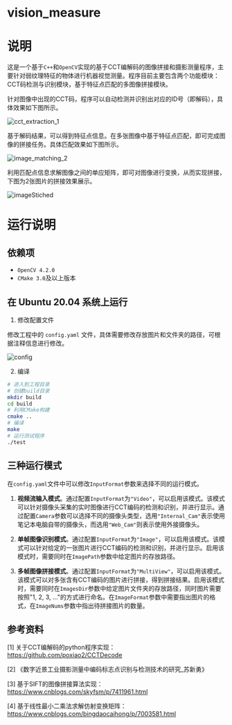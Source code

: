 # vision_measure

# 说明

这是一个基于`C++`和`OpenCV`实现的基于CCT编解码的图像拼接和摄影测量程序，主要针对弱纹理特征的物体进行机器视觉测量。程序目前主要包含两个功能模块：CCT码检测与识别模块，基于特征点匹配的多图像拼接模块。

针对图像中出现的CCT码，程序可以自动检测并识别出对应的ID号（即解码），具体效果如下图所示。

![cct_extraction_1](https://github.com/JC-Yu/vision_measure/tree/main/resources/demo/cct_extraction_1.jpg)

基于解码结果，可以得到特征点信息。在多张图像中基于特征点匹配，即可完成图像的拼接任务。具体匹配效果如下图所示。

![image_matching_2](https://github.com/JC-Yu/vision_measure/tree/main/resources/demo/image_matching_2.jpg)

利用匹配点信息求解图像之间的单应矩阵，即可对图像进行变换，从而实现拼接，下图为2张图片的拼接效果展示。

![imageStiched](https://github.com/JC-Yu/vision_measure/tree/main/resources/demo/imageStiched.jpg)

# 运行说明

## 依赖项

* `OpenCV 4.2.0`
* `CMake 3.0`及以上版本

## 在 Ubuntu 20.04 系统上运行

1. 修改配置文件

修改工程中的 `config.yaml` 文件，具体需要修改存放图片和文件夹的路径，可根据注释信息进行修改。

![config](https://github.com/JC-Yu/vision_measure/tree/main/resources/demo/config.png)

2. 编译

```bash
# 进入到工程目录
# 创建build目录
mkdir build
cd build
# 利用CMake构建
cmake ..
# 编译
make
# 运行测试程序
./test
```

## 三种运行模式

在`config.yaml`文件中可以修改`InputFormat`参数来选择不同的运行模式。

1. **视频流输入模式**。通过配置`InputFormat`为`"Video"`，可以启用该模式。该模式可以针对摄像头采集的实时图像进行CCT编码的检测和识别，并进行显示。通过配置`Camera`参数可以选择不同的摄像头类型，选用`"Internal_Cam"`表示使用笔记本电脑自带的摄像头，而选用`"Web_Cam"`则表示使用外接摄像头。

2. **单帧图像识别模式**。通过配置`InputFormat`为`"Image"`，可以启用该模式。该模式可以针对给定的一张图片进行CCT编码的检测和识别，并进行显示。启用该模式时，需要同时在`ImagePath`参数中给定图片的存放路径。

3. **多帧图像拼接模式**。通过配置`InputFormat`为`"MultiView"`，可以启用该模式。该模式可以对多张含有CCT编码的图片进行拼接，得到拼接结果。启用该模式时，需要同时在`ImagesDir`参数中给定图片文件夹的存放路径，同时图片需要按照"1, 2, 3, ..."的方式进行命名。在`ImageFormat`参数中需要指出图片的格式，在`ImageNums`参数中指出待拼接图片的数量。

## 参考资料

[1] 关于CCT编解码的python程序实现：https://github.com/poxiao2/CCTDecode

[2] 《数字近景工业摄影测量中编码标志点识别与检测技术的研究_苏新勇》

[3] 基于SIFT的图像拼接算法实现：https://www.cnblogs.com/skyfsm/p/7411961.html

[4] 基于线性最小二乘法求解仿射变换矩阵：https://www.cnblogs.com/bingdaocaihong/p/7003581.html